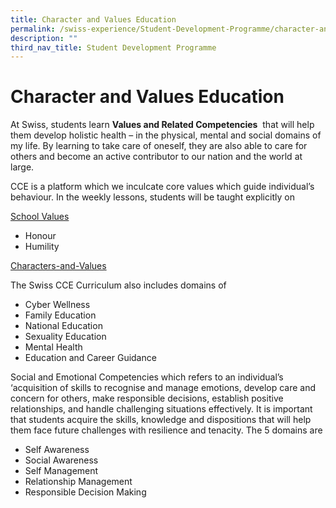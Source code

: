 ```yaml
---
title: Character and Values Education
permalink: /swiss-experience/Student-Development-Programme/character-and-values-education/
description: ""
third_nav_title: Student Development Programme
---
```

# Character and Values Education

At Swiss, students learn&nbsp;**Values and Related Competencies**&nbsp; that will help them develop holistic health – in the physical, mental and social domains of my life. By learning to take care of oneself, they are also able to care for others and become an active contributor to our nation and the world at large.

CCE is a platform which we inculcate core values which guide individual’s behaviour. In the weekly lessons, students will be taught explicitly on

<u>School Values</u>

*   Honour
*   Humility

[Characters-and-Values](https://swisscottagesec.moe.edu.sg/wp-content/uploads/2022/01/characters-and-values-1-5.pdf)

The Swiss CCE Curriculum also includes domains of

*   Cyber Wellness
*   Family Education
*   National Education
*   Sexuality Education
*   Mental Health
*   Education and Career Guidance

Social and Emotional Competencies which refers to an individual’s ‘acquisition of skills to recognise and manage emotions, develop care and concern for others, make responsible decisions, establish positive relationships, and handle challenging situations effectively. It is important that students acquire the skills, knowledge and dispositions that will help them face future challenges with resilience and tenacity. The 5 domains are

*   Self Awareness
*   Social Awareness
*   Self Management
*   Relationship Management
*   Responsible Decision Making